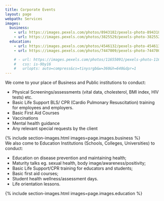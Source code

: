 ```yaml
---
title: Corporate Events
layout: page
webpath: Services
images:
  business:
    - url: https://images.pexels.com/photos/8943182/pexels-photo-8943182.jpeg
    - url: https://images.pexels.com/photos/3825529/pexels-photo-3825529.jpeg
  education:
    - url: https://images.pexels.com/photos/4546132/pexels-photo-4546132.jpeg
    - url: https://images.pexels.com/photos/7447009/pexels-photo-7447009.jpeg

    # - url: https://images.pexels.com/photos/11655091/pexels-photo-11655091.jpeg
    #   css: is-9by16
    #   urlopts: auto=compress&cs=tinysrgb&w=360&h=640&dpr=1
---
```


We come to your place of Business and Public institutions to conduct:
* Physical Screenings/assessments (vital data, cholesterol, BMI index, HIV tests) etc.
* Basic Life Support BLS/ CPR (Cardio Pulmonary Resuscitation) training for employees and employers.
* Basic First Aid Courses 
* Vaccinations
* Mental health guidance
* Any relevant special requests by the client

{% include section-images.html images=page.images.business %}
<br>
We also come to Education Institutions (Schools, Colleges, Universities) to conduct:
* Education on disease prevention and maintaining health;
* Maturity talks eg. sexual health, body image/awareness/positivity;
* Basic Life Support/CPR training for educators and students;
* Basic first aid courses;
* Student health wellness/assessment days.
* Life orientation lessons.

{% include section-images.html images=page.images.education %}